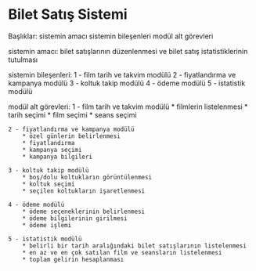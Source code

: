 # Bilet Satış Sistemi

Başlıklar:
    sistemin amacı
    sistemin bileşenleri
    modül alt görevleri

sistemin amacı: 
    bilet satışlarının düzenlenmesi ve bilet satış istatistiklerinin tutulması

sistemin bileşenleri:
    1 - film tarih ve takvim modülü
    2 - fiyatlandırma ve kampanya modülü
    3 - koltuk takip modülü
    4 - ödeme modülü
    5 - istatistik modülü

modül alt görevleri:
    1 - film tarih ve takvim modülü
        * filmlerin listelenmesi
        * tarih seçimi
        * film seçimi
        * seans seçimi

    2 - fiyatlandırma ve kampanya modülü
        * özel günlerin belirlenmesi
        * fiyatlandırma
        * kampanya seçimi
        * kampanya bilgileri

    3 - koltuk takip modülü
        * boş/dolu koltukların görüntülenmesi
        * koltuk seçimi
        * seçilen koltukların işaretlenmesi

    4 - ödeme modülü
        * ödeme seçeneklerinin belirlenmesi
        * ödeme bilgilerinin girilmesi
        * ödeme işlemi

    5 - istatistik modülü
        * belirli bir tarih aralığındaki bilet satışlarının listelenmesi
        * en az ve en çok satılan film ve seansların listelenmesi
        * toplam gelirin hesaplanması
